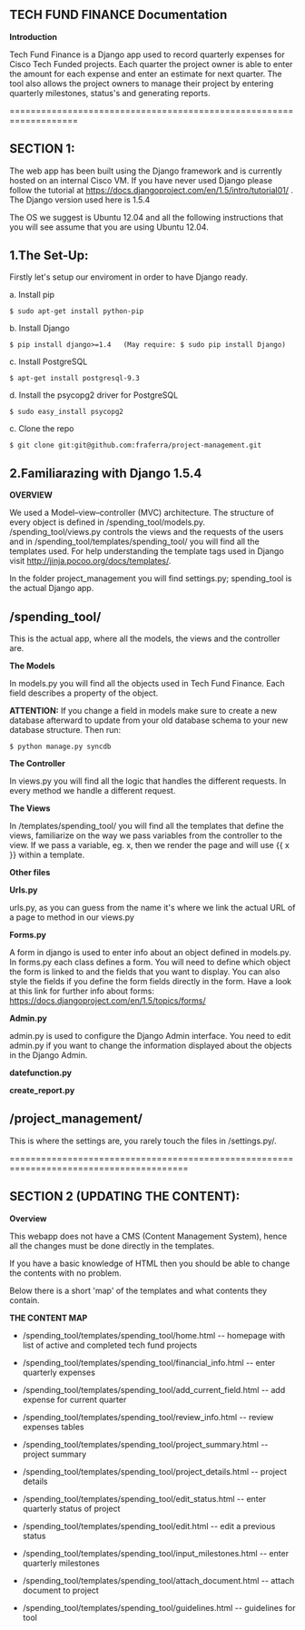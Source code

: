 TECH FUND FINANCE Documentation
----------------------

**Introduction**

  Tech Fund Finance is a Django app used to record quarterly expenses for Cisco Tech Funded projects. Each quarter the project owner is able to enter the amount for each expense and enter an estimate for next quarter. The tool also allows the project owners to manage their project by entering quarterly milestones, status's and generating reports.
  
===================================================================

SECTION 1:
----------

The web app has been built using the Django framework and is currently hosted on an internal Cisco VM. If you have never used Django please follow the tutorial at https://docs.djangoproject.com/en/1.5/intro/tutorial01/ . The Django version used here is 1.5.4

The OS we suggest is Ubuntu 12.04 and all the following instructions that you will see assume that you are using Ubuntu 12.04. 

1.The Set-Up:
-------------
Firstly let's setup our enviroment in order to have Django ready.

a. Install pip
```
$ sudo apt-get install python-pip
```
b. Install Django
```
$ pip install django>=1.4   (May require: $ sudo pip install Django)
```
c. Install PostgreSQL
```
$ apt-get install postgresql-9.3
```
d. Install the psycopg2 driver for PostgreSQL
```
$ sudo easy_install psycopg2
```
c. Clone the repo
```
$ git clone git:git@github.com:fraferra/project-management.git
```
2.Familiarazing with Django 1.5.4
--------
**OVERVIEW**

We used a Model–view–controller (MVC) architecture. The structure of every object is defined in /spending_tool/models.py. /spending_tool/views.py controls the views and the requests of the users and in /spending_tool/templates/spending_tool/ you will find all the templates used. For help understanding the template tags used in Django visit http://jinja.pocoo.org/docs/templates/.

In the folder project_management you will find settings.py; spending_tool is the actual Django app.

/spending_tool/
------

This is the actual app, where all the models, the views and the controller are.

**The Models**

  In models.py you will find all the objects used in Tech Fund Finance. Each field describes a property of the object.
  
  **ATTENTION:** If you change a field in models make sure to create a new database afterward to update from your old database schema to your new database structure. Then run:
  ```
  $ python manage.py syncdb
  ```
  
**The Controller**

  In views.py you will find all the logic that handles the different requests. 
  In every method we handle a different request. 
  
**The Views**

  In /templates/spending_tool/ you will find all the templates that define the views, familiarize on the way we pass variables from the controller to the view. If we pass a variable, eg. x,  then we render the page and will use {{ x }} within a template.
  
**Other files**
  
  **Urls.py**
 
  urls.py, as you can guess from the name it's where we link the actual URL of a page to method in our views.py
  
  **Forms.py**
  
  A form in django is used to enter info about an object defined in models.py. In forms.py each class defines a form. You will need to define which object the form is linked to and the fields that you want to display. You can also style the fields if you define the form fields directly in the form. Have a look at this link for further info about forms: https://docs.djangoproject.com/en/1.5/topics/forms/ 

  **Admin.py**

  admin.py is used to configure the Django Admin interface. You need to edit admin.py if you want to change the information displayed about the objects in the Django Admin.
  
  **datefunction.py**
  
  

  **create_report.py**


  
/project_management/
--------

This is where the settings are, you rarely touch the files in /settings.py/.

========================================================================================
  
SECTION 2 (UPDATING THE CONTENT):
----------------

**Overview**

This webapp does not have a CMS (Content Management System), hence all the changes must be done directly in the templates.

If you have a basic knowledge of HTML then you should be able to change the contents with no problem.

Below there is a short 'map' of the templates and what contents they contain.


**THE CONTENT MAP**

* /spending_tool/templates/spending_tool/home.html -- homepage with list of active and completed tech fund projects

* /spending_tool/templates/spending_tool/financial_info.html -- enter quarterly expenses

* /spending_tool/templates/spending_tool/add_current_field.html -- add expense for current quarter

* /spending_tool/templates/spending_tool/review_info.html -- review expenses tables

* /spending_tool/templates/spending_tool/project_summary.html -- project summary

* /spending_tool/templates/spending_tool/project_details.html -- project details

* /spending_tool/templates/spending_tool/edit_status.html -- enter quarterly status of project

* /spending_tool/templates/spending_tool/edit.html -- edit a previous status

* /spending_tool/templates/spending_tool/input_milestones.html -- enter quarterly milestones

* /spending_tool/templates/spending_tool/attach_document.html -- attach document to project

* /spending_tool/templates/spending_tool/guidelines.html -- guidelines for tool
